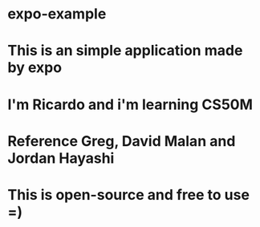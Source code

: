# expo-example
# This is an simple application made by expo
# I'm Ricardo and i'm learning CS50M
# Reference Greg, David Malan and Jordan Hayashi
# This is open-source and free to use =)
